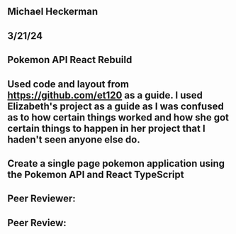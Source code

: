 ## Michael Heckerman
## 3/21/24
## Pokemon API React Rebuild

## Used code and layout from https://github.com/et120 as a guide. I used Elizabeth's project as a guide as I was confused as to how certain things worked and how she got certain things to happen in her project that I haden't seen anyone else do.  

## Create a single page pokemon application using the Pokemon API and React TypeScript

## Peer Reviewer:  

## Peer Review:  